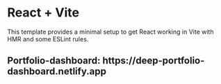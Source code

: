 # React + Vite

This template provides a minimal setup to get React working in Vite with HMR and some ESLint rules.

<h2>Portfolio-dashboard: https://deep-portfolio-dashboard.netlify.app</h2>
